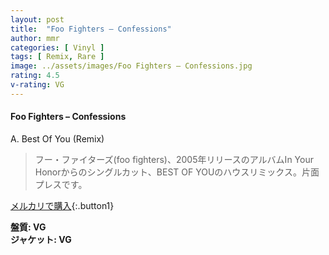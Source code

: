 ```yaml
---
layout: post
title:  "Foo Fighters – Confessions"
author: mmr
categories: [ Vinyl ]
tags: [ Remix, Rare ]
image: ../assets/images/Foo Fighters – Confessions.jpg
rating: 4.5
v-rating: VG
---
```


#### Foo Fighters – Confessions

A. Best Of You (Remix)


> フー・ファイターズ(foo fighters)、2005年リリースのアルバムIn Your Honorからのシングルカット、BEST OF YOUのハウスリミックス。片面プレスです。

[メルカリで購入](https://jp.mercari.com/item/m26337684747){:.button1}

<div class="mt-4 mb-4 d-flex align-items-center">
<strong class="mr-1">盤質: VG</strong>
</div>
<div class="mt-4 mb-4 d-flex align-items-center">
<strong class="mr-1">ジャケット: VG</strong>
</div>

